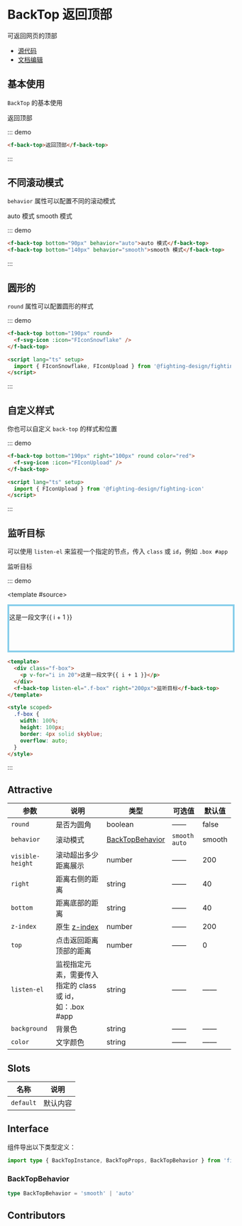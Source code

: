# BackTop 返回顶部

可返回网页的顶部

- [源代码](https://github.com/FightingDesign/fighting-design/tree/master/packages/fighting-design/back-top)
- [文档编辑](https://github.com/FightingDesign/fighting-design/blob/master/docs/docs/components/back-top.md)

## 基本使用

`BackTop` 的基本使用

<f-back-top>返回顶部</f-back-top>

::: demo

```html
<f-back-top>返回顶部</f-back-top>
```

:::

## 不同滚动模式

`behavior` 属性可以配置不同的滚动模式

<f-back-top bottom="90px" behavior="auto">auto 模式</f-back-top>
<f-back-top bottom="140px" behavior="smooth">smooth 模式</f-back-top>

::: demo

```html
<f-back-top bottom="90px" behavior="auto">auto 模式</f-back-top>
<f-back-top bottom="140px" behavior="smooth">smooth 模式</f-back-top>
```

:::

## 圆形的

`round` 属性可以配置圆形的样式

<f-back-top bottom="190px" round>
  <f-svg-icon :icon="FIconSnowflake" />
</f-back-top>

::: demo

```html
<f-back-top bottom="190px" round>
  <f-svg-icon :icon="FIconSnowflake" />
</f-back-top>

<script lang="ts" setup>
  import { FIconSnowflake, FIconUpload } from '@fighting-design/fighting-icon'
</script>
```

:::

## 自定义样式

你也可以自定义 `back-top` 的样式和位置

<f-back-top bottom="190px" right="100px" round color="red">
  <f-svg-icon :icon="FIconUpload" />
</f-back-top>

::: demo

```html
<f-back-top bottom="190px" right="100px" round color="red">
  <f-svg-icon :icon="FIconUpload" />
</f-back-top>

<script lang="ts" setup>
  import { FIconUpload } from '@fighting-design/fighting-icon'
</script>
```

:::

## 监听目标

可以使用 `listen-el` 来监视一个指定的节点，传入 `class` 或 `id`，例如 `.box #app`

<f-back-top listen-el=".f-box" right="200px">监听目标</f-back-top>

::: demo

<template #source>

<div class="f-box">
<p v-for="i in 20">这是一段文字{{ i + 1 }}</p>
</div>
</template>

```html
<template>
  <div class="f-box">
    <p v-for="i in 20">这是一段文字{{ i + 1 }}</p>
  </div>
  <f-back-top listen-el=".f-box" right="200px">监听目标</f-back-top>
</template>

<style scoped>
  .f-box {
    width: 100%;
    height: 100px;
    border: 4px solid skyblue;
    overflow: auto;
  }
</style>
```

:::

## Attractive

| 参数             | 说明                                                                     | 类型                                           | 可选值          | 默认值 |
| ---------------- | ------------------------------------------------------------------------ | ---------------------------------------------- | --------------- | ------ |
| `round`          | 是否为圆角                                                               | boolean                                        | ——              | false  |
| `behavior`       | 滚动模式                                                                 | <a href="#backtopbehavior">BackTopBehavior</a> | `smooth` `auto` | smooth |
| `visible-height` | 滚动超出多少距离展示                                                     | number                                         | ——              | 200    |
| `right`          | 距离右侧的距离                                                           | string                                         | ——              | 40     |
| `bottom`         | 距离底部的距离                                                           | string                                         | ——              | 40     |
| `z-index`        | 原生 [z-index](https://developer.mozilla.org/zh-CN/docs/Web/CSS/z-index) | number                                         | ——              | 200    |
| `top`            | 点击返回距离顶部的距离                                                   | number                                         | ——              | 0      |
| `listen-el`      | 监视指定元素，需要传入指定的 class 或 id，如：.box #app                  | string                                         | ——              | ——     |
| `background`     | 背景色                                                                   | string                                         | ——              | ——     |
| `color`          | 文字颜色                                                                 | string                                         | ——              | ——     |

## Slots

| 名称      | 说明     |
| --------- | -------- |
| `default` | 默认内容 |

## Interface

组件导出以下类型定义：

```ts
import type { BackTopInstance, BackTopProps, BackTopBehavior } from 'fighting-design'
```

### BackTopBehavior

```ts
type BackTopBehavior = 'smooth' | 'auto'
```

## Contributors

<a href="https://github.com/Tyh2001" target="_blank">
  <f-avatar round src="https://avatars.githubusercontent.com/u/73180970?v=4" />
</a>

<a href="https://github.com/XiaoLi-sach" target="_blank">
  <f-avatar round src="https://avatars.githubusercontent.com/u/55753927?v=4" />
</a>

<script setup lang="ts">
  import { FIconSnowflake, FIconUpload } from '@fighting-design/fighting-icon'
</script>

<style scoped>
  .f-box {
    width: 100%;
    height: 100px;
    border: 4px solid skyblue;
    overflow: auto;
  }
</style>
